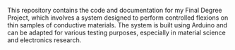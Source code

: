 This repository contains the code and documentation for my Final Degree Project, which involves a system designed to perform controlled flexions on thin samples of conductive materials. The system is built using Arduino and can be adapted for various testing purposes, especially in material science and electronics research.
